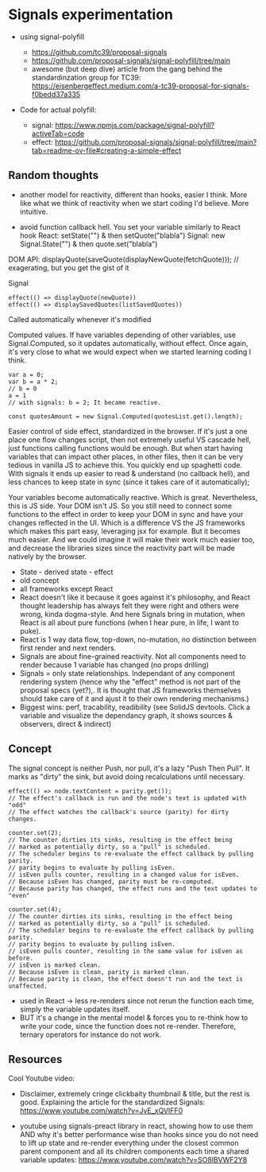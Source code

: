# Signals experimentation

- using signal-polyfill

  - https://github.com/tc39/proposal-signals
  - https://github.com/proposal-signals/signal-polyfill/tree/main
  - awesome (but deep dive) article from the gang behind the standardinzation group for TC39: https://eisenbergeffect.medium.com/a-tc39-proposal-for-signals-f0bedd37a335

- Code for actual polyfill:
  - signal: https://www.npmjs.com/package/signal-polyfill?activeTab=code
  - effect: https://github.com/proposal-signals/signal-polyfill/tree/main?tab=readme-ov-file#creating-a-simple-effect

## Random thoughts

- another model for reactivity, different than hooks, easier I think. More like what we think of reactivity when we start coding I'd believe. More intuitive.

- avoid function callback hell. You set your variable similarly to React hook
  React: setState("") & then setQuote("blabla")
  Signal: new Signal.State("") & then quote.set("blabla")

DOM API:
displayQuote(saveQuote(displayNewQuote(fetchQuote))); // exagerating, but you get the gist of it

Signal

```
effect(() => displayQuote(newQuote))
effect(() => displaySavedQuotes(listSavedQuotes))
```

Called automatically whenever it's modified

Computed values.
If have variables depending of other variables, use Signal.Computed, so it updates automatically, without effect.
Once again, it's very close to what we would expect when we started learning coding I think.

```
var a = 0;
var b = a * 2;
// b = 0
a = 1
// with signals: b = 2; It became reactive.
```

```
const quotesAmount = new Signal.Computed(quotesList.get().length);
```

Easier control of side effect, standardized in the browser.
If it's just a one place one flow changes script, then not extremely useful VS cascade hell, just functions calling functions would be enough.
But when start having variables that can impact other places, in other files, then it can be very tedious in vanilla JS to achieve this. You quickly end up spaghetti code.
With signals it ends up easier to read & understand (no callback hell), and less chances to keep state in sync (since it takes care of it automatically);

Your variables become automatically reactive. Which is great.
Nevertheless, this is JS side. Your DOM isn't JS. So you still need to connect some functions to the effect in order to keep your DOM in sync and have your changes reflected in the UI. Which is a difference VS the JS frameworks which makes this part easy, leveraging jsx for example. But it becomes much easier. And we could imagine it will make their work much easier too, and decrease the libraries sizes since the reactivity part will be made natively by the browser.

- State - derived state - effect
- old concept
- all frameworks except React
- React doesn't like it because it goes against it's philosophy, and React thought leadership has always felt they were right and others were wrong, kinda dogma-style. And here Signals bring in mutation, when React is all about pure functions (when I hear pure, in life, I want to puke).
- React is 1 way data flow, top-down, no-mutation, no distinction between first render and next renders.
- Signals are about fine-grained reactivity. Not all components need to render because 1 variable has changed (no props drilling)
- Signals = only state relationships. Independant of any component rendering system (hence why the "effect" method is not part of the proposal specs (yet?),. It is thought that JS frameworks themselves should take care of it and ajust it to their own rendering mechanisms.)
- Biggest wins: perf, tracability, readibility (see SolidJS devtools. Click a variable and visualize the dependancy graph, it shows sources & observers, direct & indirect)

## Concept

The signal concept is neither Push, nor pull, it's a lazy "Push Then Pull". It marks as "dirty" the sink, but avoid doing recalculations until necessary.

```
effect(() => node.textContent = parity.get());
// The effect's callback is run and the node's text is updated with "odd"
// The effect watches the callback's source (parity) for dirty changes.

counter.set(2);
// The counter dirties its sinks, resulting in the effect being
// marked as potentially dirty, so a "pull" is scheduled.
// The scheduler begins to re-evaluate the effect callback by pulling parity.
// parity begins to evaluate by pulling isEven.
// isEven pulls counter, resulting in a changed value for isEven.
// Because isEven has changed, parity must be re-computed.
// Because parity has changed, the effect runs and the text updates to "even"

counter.set(4);
// The counter dirties its sinks, resulting in the effect being
// marked as potentially dirty, so a "pull" is scheduled.
// The scheduler begins to re-evaluate the effect callback by pulling parity.
// parity begins to evaluate by pulling isEven.
// isEven pulls counter, resulting in the same value for isEven as before.
// isEven is marked clean.
// Because isEven is clean, parity is marked clean.
// Because parity is clean, the effect doesn't run and the text is unaffected.
```

- used in React -> less re-renders since not rerun the function each time, simply the variable updates itself.
- BUT it's a change in the mental model & forces you to re-think how to write your code, since the function does not re-render. Therefore, ternary operators for instance do not work.

## Resources

Cool Youtube video:

- Disclaimer, extremely cringe clickbaity thumbnail & title, but the rest is good. Explaining the article for the standardized Signals: https://www.youtube.com/watch?v=JvE_xQVIFF0

- youtube using signals-preact library in react, showing how to use them AND why it's better performance wise than hooks since you do not need to lift up state and re-render everything under the closest common parent component and all its children components each time a shared variable updates: https://www.youtube.com/watch?v=SO8lBVWF2Y8
